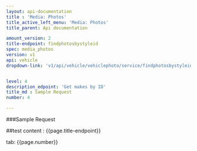 ```yaml
---
layout: api-documentation
title : 'Media: Photos'
title_active_left_menu: 'Media: Photos'
title_parent: Api documentation

amount_version: 2
title-endpoint: findphotosbystyleid
spec: media_photos
version: v1
api: vehicle
dropdown-link: 'v1/api/vehicle/vehiclephoto/service/findphotosbystyleid'


level: 4
description_edpoint: 'Get makes by ID'
title_md : Sample Request
number: 4

---
```


###Sample Request

##test content : {{page.title-endpoint}} 

tab: {{page.number}} 

